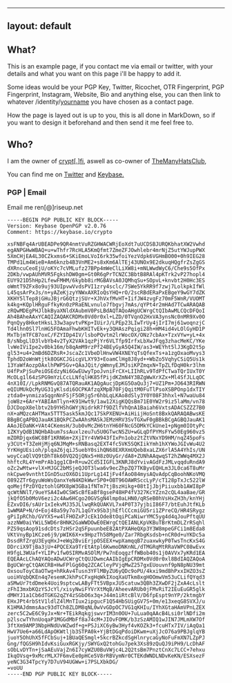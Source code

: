 
---
layout: default
---

## What?

This is an example page, if you contact me via email or twitter, with your details and what you want on this page i'll be happy to add it. <br>

Some ideas would be your PGP Key, Twitter, Ricochet, OTR Fingerprint, PGP Fingerprint, Instagram, Website, Bio and anything else, you can then link to
whatever /identity/[yourname]() you have chosen as a contact page. <br>

How the page is layed out is up to you, this is all done in MarkDown, so if you want to design it beforehand and then send it me feel free to.

## Who?

I am the owner of [crypt[.]fi](https://crypt.fi/), aswell as co-owner of [TheManyHatsClub](https://themanyhats.club), 

You can find me on [Twitter](https://twitter.com/buydogs/) and [Keybase.](https://keybase.io/001)


### PGP | Email

Email me ren[@]riseup.net

```
-----BEGIN PGP PUBLIC KEY BLOCK-----
Version: Keybase OpenPGP v2.0.76
Comment: https://keybase.io/crypto

xsFNBFq4ArUBEADPe9QR4nmtVuRZGHWACWRjEoXdt7uUCDSBJURQKbhatXW2Vwhd
egANPGHwWBAQ+u+wThfr7RcHLA5KmQfmt7ZmeZFJOwhlebr4mrNjZ5utYWJupPWX
5XmCHjEA4L30CZkxms6+SKiEmoLVoI6rk35wfoiYezVdpk6VGHmBO00+0h9IEG28
TMPd1Lm4WieB+Am6knzb4B3VnME2+s8xKm6AlTEj43UNOx9E2dkuqHQgfrZsZgGS
dXRncuCeoEjU/oKYc7cVMLufz27BPp4mWeClLiXW8i+mNLWwdWyC6/Che9s5OfPx
2DKb/vwpAUhMVR5FgkshDW0gm+Gt0R6gPrTCNZC3BbtB8RAl4pKTrk2vP27hopl4
EUY921D5hHp2LfewFMHM/6kybb8irMGBAVsA0JQMhqSu+SOpvL+knvbt2H0Hc3ES
oWmtT9ZFx8o9uj93UIpvwVvdsPVI1zry4sclc/7SWe5YkRR9f7zwj7LolkpkIfWl
L45qsArPxJs/n+yAZeKjzyYNWxAXRIoQsYHQ+rO/2scRBdERaPxEBgeY9wGY7dZK
XKHY5lTep8jGHuJBjrG6QtzjSUr+XJhVxfMvHT+IifJW4zvgFz70mF5WnR/VUOMT
k4kg+KQplHRguFfkyKn0zPRaENLvnulo7fbgvj7mAs/qYPt4r2mHAd7TCwARAQAB
zRQwMDEgPHJlbkByaXNldXAubmV0PsLBdAQTAQoAHgUCWrgCtQIbAwMLCQcDFQoI
Ah4BAheAAxYCAQIZAQAKCRDMx0Vd0r0xl+LZD/0TVqnO2HxVA3ynsNc0nMR9Xv0O
PqnQyy8HketHksL33w3apvtvPKp+IUirJ/LPEp23LIwTrUy4jIrI7mj61woqnzjC
Td4lhn0Sl7lnHG5FOAmaFhwbKHITvEk+y3QHAszPqigi28h+HM4id4vLOlGyHD1P
MxTbjmTFCB7oxC/FZYIDp4IV/lsboPQvtm2lrWocOX/ONz7cbAx+TzxVYw+yL+4x
B/sNbgLlD3lvbYb4v2TyX2VAk1qzPjYr6VLTfp9IrfxLbXwJFqg3zhacMeKC/YKe
lvWeIViIpe2v0bk16m/b8qAmM9rzPf24BEyGyA5Q4IW/as3+WEYht5lJ3KgD2t5p
gl53+u4+2mBd6DZRsR+JscaZc1VbeDlHnwVW4XNEYqTsQfexTs+a1zgOxaoMvys3
TphdD2oWnWtjtk8OGKCJGicgVLXY93+EoamClHg8J8yd++WbZo5VqhyCSiQ5Us1k
13YaWfAozpOAxlhPWP5Gv+QAaJQit/gWmnyEJMJsiKPZmqxN+TpZLfDqH0kr3lhm
U4fPxPjSuPeiOSEdzyNi6GwEUwyTpoJvniFrCX+LIIhRLv9TdPfCTwaTQrIUxT0Y
McOLg1l64zSPG9mYzLCcLLNfqlHK85fPijdKZmN4Y3BZgWwXrXZx+Ml4SfJLLqOC
4nX10I//LpkRNMGvQ87ATQRauAK1AQgAucjDpKG5OaQu3j7+UZ1Pm+JO643RIRWN
eQIUMUkQcMyUG31yKlsdi6OCPKAfzqXMpB70FjQqitM0FuTlPsoXSBPOnp1dxTIY
ztda0+ynmizaSqgnNnFSjF5ORjg5r6hbLqLKAo8dSly3Y0Y08F3hhxl+N7waUu84
joW8z+6Ar+YABIAmTlyn+K91Hwt9/1aw12XigKQQsBm71E0YW2r9iz5laMm/vn78
DJCDopX8elbtv2b9YHShGWYjNidrkR7f9DZlfVhQnA1Baiah6VxtsADACSZZZ7B0
nX+aMQzcAHTMax5TTT5ask5kmJQc17SkPXENU+AiHiijHoSnt8BxkQARAQABwsKE
BBgBCgAPBQJauAK1BQkPCZwAAhsMASkJEMzHRV3SvTGXwF0gBBkBCgAGBQJauAK1
AAoJEOaNK+VAt4CKemsH/3ub0vMcZH6tnYH60FNcG5DMkYCkUne1+pNgm0IOtyPc
1ZKYyQdB1NQHbAbum7ssAuxlzeu7u5U0GTwcNSZU+wGLqDfPYMsFYw50Eg960vz5
mZORDjqx6WC8Bf1KRN6m+2XjIYr4VW943fIxPn1obz2tZtVNxYD9HM/nqZ45poFs
y3CUt+T3ZeHjMjq6NJMqM+sRNBasq2EXT4fc5VK5SQKIikYmh1hXYWoJGIvWu4U2
YrKHgUEsioh/plqaZ6jqiJ5uebY0sihQN68EXRXmUQeb8xaLZX6rlA5A4YhIs/UN
woyCcaQlVQ9tDhT8k60VQ2QjQNx5+H8z0UyGr/dA8+ZUNhAAqwqST2hZWWq4MX2J
hhftcRL4Y+mPrAb1gg1CB+R+uw2Cd5IIGFL3KNRJ8dYvivAGdFzJMLvqqduRndA9
oZc2wMtw+vlX+MJGC2bMSjeQJOT3lwa6v9ecZhpZQ7TKByvEQHLm3JL0ca6T8uMr
nkCpwe9vnthtIGnD5uzOX6Di1UprLg14IjFv4fAoO84mysAQvAdpCqBoohNKoVMQ
O892ZTr6gyuWoWsQanxYeN4KDkWwrSP0+OBT96OAWRSccLyP/cT128pTxJc522lW
qoMejfPzDYQztohlGMX8pW3GBa1fNTm7tjBszHikg+08tIjJbjPiiuxbb1AWI8pP
qcWtNNlT/9ueYSA4Iw0CSWScBfEaBf8gseP48HP4fV327KcYZzn2cQL4aaBae/GR
jkQfO5b0MoV6ezi2c4Aw6HCgo20GVSgN4lmp0aLHN0/qRSeB0hVsHxZH3h/knYHj
EZxvDI6/sAUr1xIekvMJ35JLlwqRkQUAKVL7x4P0T37yjbiI86F7/btEuhJtfKLb
1wWMAP+N/d+Eoj48a59y7o7L1qGYx9Sb3jhEflCCcmiGU5ri1ZPreCQ/HR4SRygz
gPiIpRChb/GVYX5+w4lFHOZxPJcEk1Ode8tOqiPCaNiwrYMC5yg4d4qJouPftqUU
azzNW0aiYWiL5WD6r8HNK2GaWWDOwE0EWrgCtQEIANLKpVKBuTBrKtmDLZrRSqhl
PZS9qsAop91sdcDts7zHSr2qSFpuunbeE82AtPXAHeQXp3Y3W8mpeGFCi1m8Eda8
VKtVnyBp1KCze6j9/pWIK6X+x9HpzTh58Mge0/Zar7RbgKsdsb+nCR0d+uYKDc5a
DssdRfZrgU3EyqHxJ+eWq2BviErjpOSEEX+wpXamqqB7zuaxwkyP0TwsTncKxS4G
DDrciX9TjBa3jU+4PQCEXa9TrEtAtpl6KwmoDNKnNL/dTMGRqMtRRaVWPC08wEvx
H9fgL3WUaf+YLIPv1fw0SIRMvASOlM/Pw7nEoqgzffWBob40s1j0AVVx7yKRd1EA
EQEAAcLChAQYAQoADwUCWrgCtQUJDwmcAAIbIgEpCRDMx0Vd0r0xl8BdIAQZAQoA
BgUCWrgCtQAKCRB+HwFPlGg60q2ZCACleyPVjqMwZ257gxEUouvnf9pN8pNU39mt
OxsouToyC8aOTwg+hRkAv4Tusn3YFlMByZU6yQDc9oPU/4kxi9mdBhPxxIHZO3sZ
uoiHVqbQKEn4q7esemKJkhPsCFxgHqWkIXoqXaUTkm8xgHOOmwVm53uCLifQYqd3
aSMwUr7tdDmek4Uoi9sptcwLAByFTt5VBpxJU5catuw3QBh3ZXwDF2jZxA4cLslt
zFhI3mxbKQzYSJcYl/xisyNwiFYVrXtMqB/AheevARUb0jFMvRiT2IEuEuGR5glk
dMHYJ1a1Cb6dTGKG2qZY4zSGbO6x3q+J44m1iRtcBlV/D6fpEspt9nYP/2ktmgbY
EHxJPt4rbStV1ldlZ4lMnTIux2ipgucF1Q54HbSUigGV7S+0m/e13xeqG8SVXJ/u
K1HMAJdmmsAac93dTCh8ZLDM8qNL0wVvGDpOC7VG1qKHIu/IYhXGtaHAmVPnLZEX
zerc5C2wE6C9yJx+Nr+TEikRqkgjswvrIM3n0OU+7uLua0qAAcB4Lsi0rlNDfi2m
p2lscwTYhnUoqaP1MGGdMbFf8a74cM+JIOvFOMK/b3zSzAMIQ1wJIN7JMLmXW7Of
3ftXm9AMP3NbpHNdUvWZwdf+g+PSJiXC6yBw3Hyf4vKOZk3+fcuHTx7IV/iAqQa1
HwV7Ue6+a66LdApOKWtljb3STPA0k+YjBtDGqPdoiDKwm+uXjJcO76a9PBJglqYB
juoY5OhUhX5fFCbSuj+1BUaQESmgl+5kcrBZkcdSgHlnrycaGyNoFuFmXN7LZpPJ
Gng/fQGSH9hIdvKsiGuxRGKjy/SWYGxQ2tohGu7pek3Xs89zQuQJ9iPH9/LcDhAF
sObLvDYTn+jSaAEuVajZn6I7cyWZU0BuVWjc4L2Q2tsBm7PnztCnXc7LCC+7ehxu
IkqOVsq+9xMcrMLX7F6mvEe0pHCe5V8rRBVymNr0CTEKdWNDLNDvKeKN/ESXsezF
yeNC3G34TpcYy7D7uV94UGWw+i7PSLXbkDG/
=voUU
-----END PGP PUBLIC KEY BLOCK-----
```
